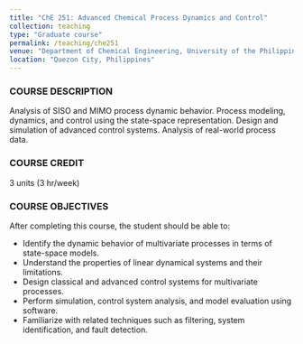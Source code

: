 ```yaml
---
title: "ChE 251: Advanced Chemical Process Dynamics and Control"
collection: teaching
type: "Graduate course"
permalink: /teaching/che251
venue: "Department of Chemical Engineering, University of the Philippines, Diliman"
location: "Quezon City, Philippines"
---
```


### COURSE DESCRIPTION
Analysis of SISO and MIMO process dynamic behavior. Process modeling, dynamics, and control using the state-space representation. Design and simulation of advanced control systems. Analysis of real-world process data.

### COURSE CREDIT
3 units (3 hr/week)

### COURSE OBJECTIVES
After completing this course, the student should be able to:
* Identify the dynamic behavior of multivariate processes in terms of state-space models.
* Understand the properties of linear dynamical systems and their limitations.
* Design classical and advanced control systems for multivariate processes.
* Perform simulation, control system analysis, and model evaluation using software.
* Familiarize with related techniques such as filtering, system identification, and fault detection.

